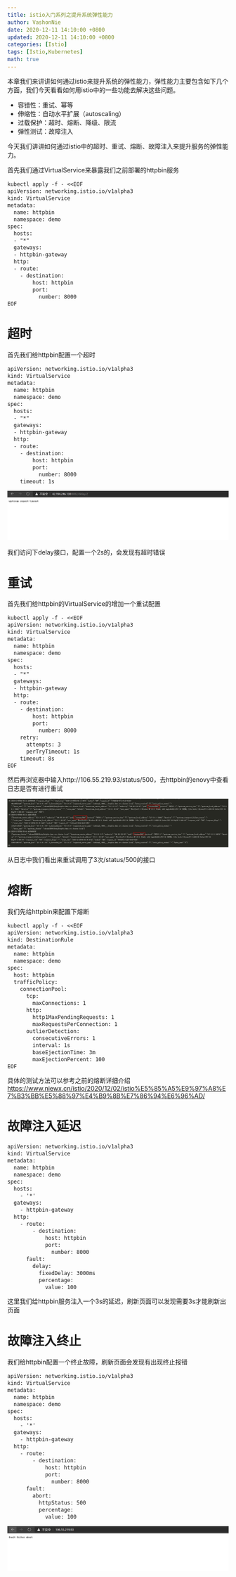 ```yaml
---
title: istio入门系列之提升系统弹性能力
author: VashonNie
date: 2020-12-11 14:10:00 +0800
updated: 2020-12-11 14:10:00 +0800
categories: [Istio]
tags: [Istio,Kubernetes]
math: true
---
```


本章我们来讲讲如何通过istio来提升系统的弹性能力，弹性能力主要包含如下几个方面，我们今天看看如何用istio中的一些功能去解决这些问题。

* 容错性：重试、幂等
* 伸缩性：自动水平扩展（autoscaling）
* 过载保护：超时、熔断、降级、限流
* 弹性测试：故障注入

今天我们讲讲如何通过istio中的超时、重试、熔断、故障注入来提升服务的弹性能力。

首先我们通过VirtualService来暴露我们之前部署的httpbin服务

```
kubectl apply -f - <<EOF
apiVersion: networking.istio.io/v1alpha3
kind: VirtualService
metadata:
  name: httpbin
  namespace: demo
spec:
  hosts:
  - "*"
  gateways:
  - httpbin-gateway
  http:
  - route:
    - destination:
        host: httpbin
        port:
          number: 8000
EOF
```

# 超时

首先我们给httpbin配置一个超时

```
apiVersion: networking.istio.io/v1alpha3
kind: VirtualService
metadata:
  name: httpbin
  namespace: demo
spec:
  hosts:
  - "*"
  gateways:
  - httpbin-gateway
  http:
  - route:
    - destination:
        host: httpbin
        port:
          number: 8000
    timeout: 1s

```

![upload-image](/assets/images/blog/istio-tanxingnengli/1.png) 

我们访问下delay接口，配置一个2s的，会发现有超时错误

# 重试

首先我们给httpbin的VirtualService的增加一个重试配置

```
kubectl apply -f - <<EOF
apiVersion: networking.istio.io/v1alpha3
kind: VirtualService
metadata:
  name: httpbin
  namespace: demo
spec:
  hosts:
  - "*"
  gateways:
  - httpbin-gateway
  http:
  - route:
    - destination:
        host: httpbin
        port:
          number: 8000
    retry:
      attempts: 3
      perTryTimeout: 1s
    timeout: 8s
EOF
```

然后再浏览器中输入http://106.55.219.93/status/500，去httpbin的enovy中查看日志是否有进行重试

![upload-image](/assets/images/blog/istio-tanxingnengli/2.png) 

从日志中我们看出来重试调用了3次/status/500的接口

# 熔断

我们先给httpbin来配置下熔断

```
kubectl apply -f - <<EOF
apiVersion: networking.istio.io/v1alpha3
kind: DestinationRule
metadata:
  name: httpbin
  namespace: demo
spec:
  host: httpbin
  trafficPolicy:
    connectionPool:
      tcp:
        maxConnections: 1
      http:
        http1MaxPendingRequests: 1
        maxRequestsPerConnection: 1
      outlierDetection:
        consecutiveErrors: 1
        interval: 1s
        baseEjectionTime: 3m
        maxEjectionPercent: 100
EOF
```

具体的测试方法可以参考之前的熔断详细介绍<https://www.niewx.cn/istio/2020/12/02/istio%E5%85%A5%E9%97%A8%E7%B3%BB%E5%88%97%E4%B9%8B%E7%86%94%E6%96%AD/>

# 故障注入延迟

```
apiVersion: networking.istio.io/v1alpha3
kind: VirtualService
metadata:
  name: httpbin
  namespace: demo
spec:
  hosts:
    - '*'
  gateways:
    - httpbin-gateway
  http:
    - route:
        - destination:
            host: httpbin
            port:
              number: 8000
      fault:
        delay:
          fixedDelay: 3000ms
          percentage:
            value: 100
```

这里我们给httpbin服务注入一个3s的延迟，刷新页面可以发现需要3s才能刷新出页面

# 故障注入终止

我们给httpbin配置一个终止故障，刷新页面会发现有出现终止报错

```
apiVersion: networking.istio.io/v1alpha3
kind: VirtualService
metadata:
  name: httpbin
  namespace: demo
spec:
  hosts:
    - '*'
  gateways:
    - httpbin-gateway
  http:
    - route:
        - destination:
            host: httpbin
            port:
              number: 8000
      fault:
        abort:
          httpStatus: 500
          percentage:
            value: 100
```

![upload-image](/assets/images/blog/istio-tanxingnengli/3.png) 
